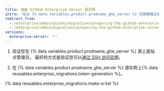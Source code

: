 ```yaml
---
title: 准备 GitHub Enterprise Server 源实例
intro: '在从 {% data variables.product.prodname_ghe_server %} 迁移数据之前，请确保您具有实例的适当身份验证和管理权限。'
redirect_from:
  - /enterprise/admin/guides/migrations/preparing-the-github-enterprise-source-instance/
  - /enterprise/admin/migrations/preparing-the-github-enterprise-server-source-instance
versions:
  enterprise-server: '*'
---
```


1. 验证您在 {% data variables.product.prodname_ghe_server %} 源上是站点管理员。 最好的方式是验证您可以[通过 SSH 访问实例](/enterprise/admin/guides/installation/accessing-the-administrative-shell-ssh/)。

2. 在 {% data variables.product.prodname_ghe_server %} 源实例上{% data reusables.enterprise_migrations.token-generation %}。

{% data reusables.enterprise_migrations.make-a-list %}
